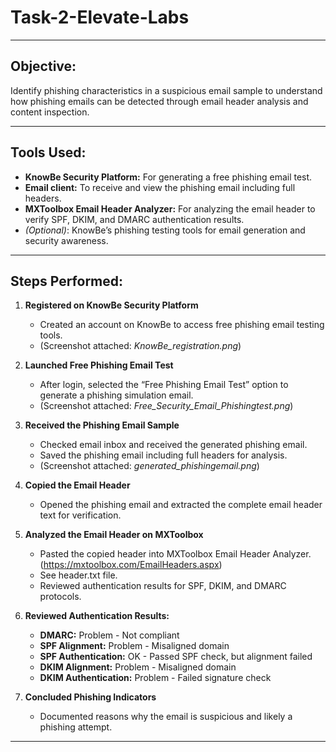 # Task-2-Elevate-Labs

---

## **Objective:**

Identify phishing characteristics in a suspicious email sample to understand how phishing emails can be detected through email header analysis and content inspection.

---

## **Tools Used:**

* **KnowBe Security Platform:** For generating a free phishing email test.
* **Email client:** To receive and view the phishing email including full headers.
* **MXToolbox Email Header Analyzer:** For analyzing the email header to verify SPF, DKIM, and DMARC authentication results.
* *(Optional)*: KnowBe’s phishing testing tools for email generation and security awareness.

---

## **Steps Performed:**

1. **Registered on KnowBe Security Platform**

   * Created an account on KnowBe to access free phishing email testing tools.
   * (Screenshot attached: *KnowBe_registration.png*)

2. **Launched Free Phishing Email Test**

   * After login, selected the “Free Phishing Email Test” option to generate a phishing simulation email.
   * (Screenshot attached: *Free_Security_Email_Phishingtest.png*)

3. **Received the Phishing Email Sample**

   * Checked email inbox and received the generated phishing email.
   * Saved the phishing email including full headers for analysis.
   * (Screenshot attached: *generated_phishingemail.png*)

4. **Copied the Email Header**

   * Opened the phishing email and extracted the complete email header text for verification.

5. **Analyzed the Email Header on MXToolbox**

   * Pasted the copied header into MXToolbox Email Header Analyzer. (https://mxtoolbox.com/EmailHeaders.aspx)
   * See header.txt file.
   * Reviewed authentication results for SPF, DKIM, and DMARC protocols.

6. **Reviewed Authentication Results:**

   * **DMARC:** Problem - Not compliant
   * **SPF Alignment:** Problem - Misaligned domain
   * **SPF Authentication:** OK - Passed SPF check, but alignment failed
   * **DKIM Alignment:** Problem - Misaligned domain
   * **DKIM Authentication:** Problem - Failed signature check

7. **Concluded Phishing Indicators**

   * Documented reasons why the email is suspicious and likely a phishing attempt.

---




